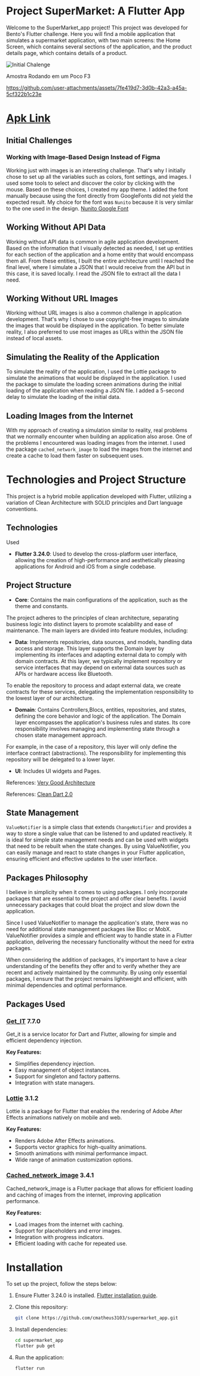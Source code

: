 # Project SuperMarket: A Flutter App

Welcome to the SuperMarket_app project! This project was developed for Bento's Flutter challenge. Here you will find a mobile application that simulates a supermarket application, with two main screens: the Home Screen, which contains several sections of the application, and the product details page, which contains details of a product.

![Initial Chalenge](https://github.com/user-attachments/assets/fcb9a193-5f60-4480-a538-3ab0acc543f3)

Amostra Rodando em um Poco F3

https://github.com/user-attachments/assets/7fe419d7-3d0b-42a3-a45a-5cf322b1c23e



# [Apk Link](https://github.com/cmatheus3103/supermarket_app/blob/cd4520c6085fcb7e48895366f72e284df83441f7/apk/app-release.apk) 
## Initial Challenges

### Working with Image-Based Design Instead of Figma

Working just with images is an interesting challenge. That's why I initially chose to set up all the variables such as colors, font settings, and images. I used some tools to select and discover the color by clicking with the mouse.
Based on these choices, I created my app theme. I added the font manually because using the font directly from GoogleFonts did not yield the expected result. My choice for the font was `Nunito` because it is very similar to the one used in the design. [Nunito Google Font](https://fonts.google.com/specimen/Nunito)

## Working Without API Data

Working without API data is common in agile application development. Based on the information that I visually detected as needed, I set up entities for each section of the application and a home entity that would encompass them all.
From these entities, I built the entire architecture until I reached the final level, where I simulate a JSON that I would receive from the API but in this case, it is saved locally. I read the JSON file to extract all the data I need.

## Working Without URL Images

Working without URL images is also a common challenge in application development. That's why I chose to use copyright-free images to simulate the images that would be displayed in the application.
To better simulate reality, I also preferred to use most images as URLs within the JSON file instead of local assets.

## Simulating the Reality of the Application

To simulate the reality of the application, I used the Lottie package to simulate the animations that would be displayed in the application. I used the package to simulate the loading screen animations during the initial loading of the application when reading a JSON file. I added a 5-second delay to simulate the loading of the initial data.

## Loading Images from the Internet

With my approach of creating a simulation similar to reality, real problems that we normally encounter when building an application also arose. One of the problems I encountered was loading images from the internet. I used the package `cached_network_image` to load the images from the internet and create a cache to load them faster on subsequent uses.

# Technologies and Project Structure

This project is a hybrid mobile application developed with Flutter, utilizing a variation of Clean Architecture with SOLID principles and Dart language conventions.



## Technologies 


Used

- **Flutter 3.24.0**: Used to develop the cross-platform user interface, allowing the creation of high-performance and aesthetically pleasing applications for Android and iOS from a single codebase.

## Project Structure

- **Core**: Contains the main configurations of the application, such as the theme  and constants.

The project adheres to the principles of clean architecture, separating business logic into distinct layers to promote scalability and ease of maintenance. The main layers are divided into feature modules, including:

- **Data**: Implements repositories, data sources, and models, handling data access and storage. This layer supports the Domain layer by implementing its interfaces and adapting external data to comply with domain contracts.
At this layer, we typically implement repository or service interfaces that may depend on external data sources such as APIs or hardware access like Bluetooth.

To enable the repository to process and adapt external data, we create contracts for these services, delegating the implementation responsibility to the lowest layer of our architecture.

- **Domain**: Contains Controllers,Blocs, entities, repositories, and states, defining the core behavior and logic of the application.
The Domain layer encompasses the application's business rules and states. Its core responsibility involves managing and implementing state through a chosen state management approach.

For example, in the case of a repository, this layer will only define the interface contract (abstractions). The responsibility for implementing this repository will be delegated to a lower layer.

- **UI**: Includes UI widgets and Pages.

References: [Very Good Architecture](https://verygood.ventures/blog/very-good-flutter-architecture)

References: [Clean Dart 2.0](https://github.com/Flutterando/Clean-Dart/tree/2.0)

## State Management

`ValueNotifier` is a simple class that extends `ChangeNotifier` and provides a way to store a single value that can be listened to and updated reactively. It is ideal for simple state management needs and can be used with widgets that need to be rebuilt when the state changes. By using ValueNotifier, you can easily manage and react to state changes in your Flutter application, ensuring efficient and effective updates to the user interface.

## Packages Philosophy

I believe in simplicity when it comes to using packages. I only incorporate packages that are essential to the project and offer clear benefits. I avoid unnecessary packages that could bloat the project and slow down the application.

Since I used ValueNotifier to manage the application's state, there was no need for additional state management packages like Bloc or MobX. ValueNotifier provides a simple and efficient way to handle state in a Flutter application, delivering the necessary functionality without the need for extra packages.

When considering the addition of packages, it's important to have a clear understanding of the benefits they offer and to verify whether they are recent and actively maintained by the community. By using only essential packages, I ensure that the project remains lightweight and efficient, with minimal dependencies and optimal performance.

## Packages Used

### [Get_IT](https://pub.dev/packages/get_it) 7.7.0

Get_it is a service locator for Dart and Flutter, allowing for simple and efficient dependency injection.

**Key Features:**

- Simplifies dependency injection.
- Easy management of object instances.
- Support for singleton and factory patterns.
- Integration with state managers.

### [Lottie](https://pub.dev/packages/lottie) 3.1.2

Lottie is a package for Flutter that enables the rendering of Adobe After Effects animations natively on mobile and web.

**Key Features:**

- Renders Adobe After Effects animations.
- Supports vector graphics for high-quality animations.
- Smooth animations with minimal performance impact.
- Wide range of animation customization options.

### [Cached_network_image](https://pub.dev/packages/cached_network_image) 3.4.1

Cached_network_image is a Flutter package that allows for efficient loading and caching of images from the internet, improving application performance.

**Key Features:**

- Load images from the internet with caching.
- Support for placeholders and error images.
- Integration with progress indicators.
- Efficient loading with cache for repeated use.

# Installation

To set up the project, follow the steps below:

1. Ensure Flutter 3.24.0 is installed. [Flutter installation guide](https://flutter.dev/docs/get-started/install).
2. Clone this repository:

   ```bash
   git clone https://github.com/cmatheus3103/supermarket_app.git
   ```

3. Install dependencies:

   ```bash
   cd supermarket_app
   flutter pub get
   ```

4. Run the application:

   ```bash
   flutter run
   ```
